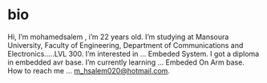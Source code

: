 # bio
 Hi, I’m mohamedsalem , i’m 22 years old.
 I’m studying at Mansoura University, Faculty of Engineering, Department of Communications and Electronics.....LVL 300.
 I’m interested in ... Embeded System.
 I got a diploma in embedded avr base.
 I’m currently learning ... Embeded On Arm base.
 How to reach me ... m_hsalem020@hotmail.com.
